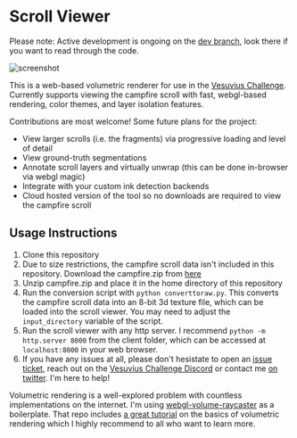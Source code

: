 # Scroll Viewer

Please note: Active development is ongoing on the [dev branch](https://github.com/lukeboi/scroll-viewer/tree/dev), look there if you want to read through the code.

![screenshot](./cover.png)

This is a web-based volumetric renderer for use in the [Vesuvius Challenge](https://scrollprize.org/). Currently supports viewing the campfire scroll with fast, webgl-based rendering, color themes, and layer isolation features.

Contributions are most welcome! Some future plans for the project:
- View larger scrolls (i.e. the fragments) via progressive loading and level of detail
- View ground-truth segmentations
- Annotate scroll layers and virtually unwrap (this can be done in-browser via webgl magic)
- Integrate with your custom ink detection backends
- Cloud hosted version of the tool so no downloads are required to view the campfire scroll

## Usage Instructions
1. Clone this repository
2. Due to size restrictions, the campfire scroll data isn't included in this repository. Download the campfire.zip from [here](https://scrollprize.org/data)
3. Unzip campfire.zip and place it in the home directory of this repository
4. Run the conversion script with `python converttoraw.py`. This converts the campfire scroll data into an 8-bit 3d texture file, which can be loaded into the scroll viewer. You may need to adjust the `input_directory` variable of the script.
5. Run the scroll viewer with any http server. I recommend `python -m http.server 8000` from the client folder, which can be accessed at `localhost:8000` in your web browser.
6. If you have any issues at all, please don't hesistate to open an [issue ticket](https://github.com/lukeboi/scroll-viewer/issues), reach out on the [Vesuvius Challenge Discord](https://discord.gg/V4fJhvtaQn) or contact me [on twitter](https://twitter.com/LukeFarritor). I'm here to help!

Volumetric rendering is a well-explored problem with countless implementations on the internet. I'm using [webgl-volume-raycaster](https://github.com/Twinklebear/webgl-volume-raycaster) as a boilerplate. That repo includes [a great tutorial](https://www.willusher.io/webgl/2019/01/13/volume-rendering-with-webgl) on the basics of volumetric rendering which I highly recommend to all who want to learn more.
